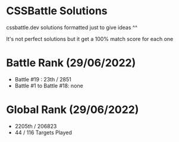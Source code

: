 # CSSBattle Solutions
cssbattle.dev solutions formatted just to give ideas ^^

It's not perfect solutions but it get a 100% match score for each one

# Battle Rank (29/06/2022)
- Battle #19 : 23th / 2851
- Battle #1 to Battle #18: none

# Global Rank (29/06/2022)
- 2205th / 206823
- 44 / 116 Targets Played
